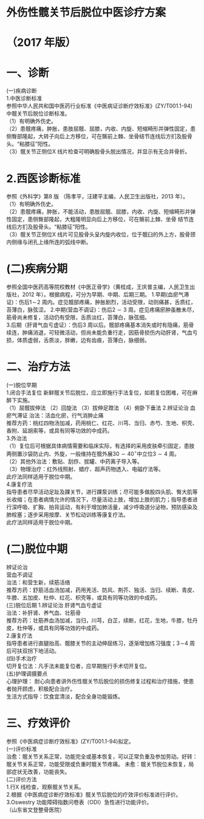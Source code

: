 # 外伤性髋关节后脱位中医诊疗方案  
# （2017 年版）  
# 一、诊断  
(一)疾病诊断  
1.中医诊断标准  
参照中华人民共和国中医药行业标准《中医病证诊断疗效标准》(ZY/T001.1-94)中髋关节后脱位诊断标准。  
（1）有明确外伤史。  
（2）患髋疼痛，肿胀，患肢屈髋、屈膝，内收、内旋、短缩畸形并弹性固定，患侧臀部隆起，大转子向后上方移位，可在髂前上棘、坐骨结节连线后方扪及股骨头。“粘膝征”阳性。  
（3）髋关节正侧位X 线片检查可明确股骨头脱出情况，并显示有无合并骨折。  
# 2.西医诊断标准  
参照《外科学》第8 版 （陈孝平，汪建平主编，人民卫生出版社，2013 年）。  
（1）有明确外伤史。  
（2）患髋疼痛，肿胀，不能活动，患肢屈髋、屈膝，内收、内旋、短缩畸形并弹性固定，患侧臀部隆起，大粗隆明显向后上方移位，可在髂前上棘、坐骨 结节连线后方扪及股骨头。“粘膝征”阳性。  
（3）髋关节正侧位X 线片可见股骨头呈内旋内收位，位于髋臼的外上方，股骨颈内侧缘与闭孔上缘所连的弧线中断。  
# (二)疾病分期  
参照全国中医药高等院校教材《中医正骨学》（黄桂成，王庆普主编，人民卫生出版社，2012 年）。根据病程，可分为早期、中期、后期三期。 1.早期(血瘀气滞证)：伤后$1\!\sim\!2$ 周内。症见髋部疼痛，肿胀剧烈，活动受限，动则痛甚，舌质红，苔薄白，脉弦涩。 2.中期(营血不调证)：伤后$2{\sim}3$ 周。症见疼痛瘀肿虽散未尽，筋骨尚未修复，活动仍有受限，舌质淡红，苔薄白，脉弦细。  
3.后期（肝肾气血亏虚证）：伤后3 周以后。髋部疼痛基本消失或时有隐痛，筋骨续连，肿痛消退，可轻微活动，但尚未能负重行走，因筋骨损伤内动肝肾，气血亏损，体质虚弱，舌质淡，胖嫩，边有齿痕，苔薄白，脉细弱。  
# 二、治疗方法  
(一)脱位早期  
1.闭合手法复位 新鲜髋关节后脱位，应立即施行手法复位，如若复位困难，可在麻醉下实施。  
（1）屈髋拔伸法    （2）回旋法 （3）拔伸足蹬法 （4）俯卧下垂法 2.辨证论治 血瘀气滞证  治法：活血化瘀，行气消肿止痛  
推荐方药：桃红四物汤加减，药用桃仁、红花、川芎、当归、赤芍、生地、枳壳、香附、延胡索等，或具有同等功效的中成药。  
3.外治法  
（1）复位后可根据具体病情需要和临床实际，有选择的采用皮肤牵引固定，患肢两侧置沙袋防止内、外旋，一般维持在髋外展$30{\sim}40^{\circ}$中立位$3{\sim}4$ 周。  
（2）其他外治法：敷贴、刮痧、拔罐、中药离子导入等。  
（3）物理治疗：红外线照射、蜡疗、超声药物透入、电磁疗法等。  
此疗法同样适用于脱位中期。  
4.康复疗法  
指导患者尽早活动足趾及踝关节，进行踝泵训练；尽可能多做股四头肌、臀大肌等长收缩；在患者病情允许的情况下，尽量活动上肢，增加上肢的肌力；指导患者进行深呼吸、扩胸、拍背运动，有利于增加肺活量，减少呼吸道分泌物，预防感染及肺栓塞；逐步采用按摩、关节松动训练等康复疗法。  
此疗法同样适用于脱位中期。  
# (二)脱位中期  
辨证论治  
营血不调证  
治法：和营生新，续筋活络  
推荐方药：舒筋活血汤加减，药用羌活、防风、荆芥、独活、当归、续断、青皮、牛膝、五加皮、杜仲、红花、枳壳等，或具有同等功效的中成药。  
(三)脱位后期 1.辨证论治 肝肾气血亏虚证  
治法：补肝肾、养气血、壮筋骨  
推荐方药：壮筋养血汤加减，当归，川芎，白芷，续断，红花，生地，牛膝，牡丹皮，杜仲等，或具有同等功效的中成药。  
2.康复疗法  
指导患者进行直腿抬高、髋膝关节的主动伸屈练习，逐渐增加练习强度；$3\!\sim$4 周后可扶双拐下地活动。  
(四)手术治疗  
切开复位法：凡手法未能复位者，应早期施行手术切开复位。  
(五)护理调摄要点  
心理护理： 耐心向患者讲外伤性髋关节后脱位的损伤修复过程和治疗措施，使患者抛开顾虑，积极配合治疗。  
生活方式指导：饮食宜清淡，配合全身功能锻炼。  
# 三、疗效评价  
参照《中医病症诊断疗效标准》(ZY/T001.1-94)拟定。  
(一)评价标准  
治愈：髋关节关系正常，功能完全或基本恢复，可以正常负重及参加劳动。好转：髋关节关系正常，功能受限或负重时髋关节疼痛。 未愈：髋关节脱位未恢复，局部症状无改善，功能丧失。  
(二)评价方法  
1.行X 线检查，观察髋关节关系。  
2.根据《中医病症诊断疗效标准》髋关节后脱位的疗效评价标准进行评价。  
3.Oswestry 功能障碍指数问卷表（ODI）急性进行功能评价。  
（山东省文登整骨医院）  